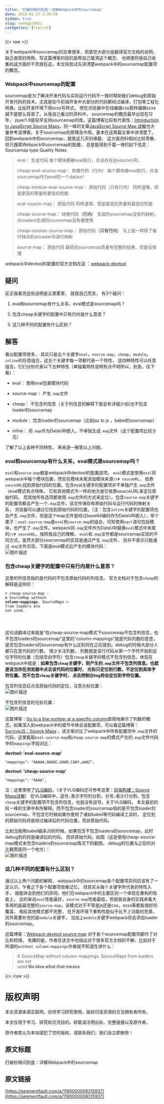 ```yaml
---
title: '打破砂锅问到底：详解Webpack中的sourcemap' 
date: 2019-01-27 2:30:59
hidden: true
slug: vam4gpld93i
categories: [reprint]
---
```


{{< raw >}}

                    
<p>关于webpack中sourcemap的文章很多，但感觉大部分是翻译官方文档的说明， 缺乏直观的用例，写这篇博客的目的是帮自己厘清这个概念， 也顺便将我自己收集的这方面的干货放在这。本文将尝试先讲清楚webpack中的sourcemap配置项的概念。</p>
<h3 id="articleHeader0">Webpack中sourcemap的配置</h3>
<p>sourcemap是为了解决开发代码与实际运行代码不一致时帮助我们debug到原始开发代码的技术。尤其是如今前端开发中大部分的代码都经过编译，打包等工程化转换。比如开发环境下用scss写样式， 想在浏览器中在线编辑css那样编辑scss就不是那么容易了。从我自己看过的资料中， sourcemap的概念最早出现在12年， jquer1.9是较早支持sourcemap的库。这篇博客比较有代表性：<a href="https://www.html5rocks.com/en/tutorials/developertools/sourcemaps/" rel="nofollow noreferrer" target="_blank">Introduction to JavaScript Source Maps</a>，阮一峰的文章<a href="http://www.ruanyifeng.com/blog/2013/01/javascript_source_map.html" rel="nofollow noreferrer" target="_blank">JavaScript Source Map 详解</a>也大量参考该博客。关于sourcemap的原理及作用，基本在这两篇文章中讲清楚了。回到webpack中的sourcemap，就我这几天的琢磨， 这方面资料相对比较零散，但凡搜索Webpack中sourcemap的配置， 总是能得到千篇一律的如下信息：<br>Sourcemap type    Quality    Notes</p>
<blockquote>
<p>eval：    生成代码    每个模块都被eval执行，并且存在@sourceURL</p>
<p>cheap-eval-source-map：    转换代码（行内）    每个模块被eval执行，并且sourcemap作为eval的一个dataurl</p>
<p>cheap-module-eval-source-map：    原始代码（只有行内）    同样道理，但是更高的质量和更低的性能</p>
<p>eval-source-map：    原始代码    同样道理，但是最高的质量和最低的性能</p>
<p>cheap-source-map：    转换代码（<strong>行内</strong>）    生成的sourcemap没有列映射，从loaders生成的sourcemap没有被使用</p>
<p>cheap-module-source-map：    原始代码（<strong>只有行内</strong>）    与上面一样除了每行特点的从loader中进行映射</p>
<p>source-map：    原始代码    最好的sourcemap质量有完整的结果，但是会很慢</p>
</blockquote>
<p>webpack中devtool的配置的官方文档在这 ：<a href="https://webpack.github.io/docs/configuration.html#devtool" rel="nofollow noreferrer" target="_blank">webpack-devtool</a></p>
<h2 id="articleHeader1">疑问</h2>
<p>反正我看完这些说明是云里雾里， 就我自己而言， 有3个疑问：</p>
<ol>
<li><p>eval和sourcemap有什么关系，eval模式是sourcemap吗？</p></li>
<li><p>包含cheap关键字的配置中只有行内是什么意思？</p></li>
<li><p>这几种不同的配置有什么区别？</p></li>
</ol>
<h2 id="articleHeader2">解答</h2>
<p>看似配置项很多， 其实只是五个关键字<code>eval</code>，<code>source-map</code>，<code>cheap</code>，<code>module</code>，<code>inline</code>的任意组合。这五个关键字每一项都代表一个特性， 这四种特性可以任意组合。它们分别代表以下五种特性（单独看特性说明有点不明所以，别急，往下看）：</p>
<ul>
<li><p>eval： 使用eval包裹模块代码</p></li>
<li><p>source-map： 产生<code>.map</code>文件</p></li>
<li><p>cheap： 不包含列信息（关于列信息的解释下面会有详细介绍)也不包含loader的sourcemap</p></li>
<li><p>module： 包含loader的sourcemap（比如jsx to js ，babel的sourcemap）</p></li>
<li><p>inline： 将<code>.map</code>作为DataURI嵌入，不单独生成<code>.map</code>文件（这个配置项比较少见）</p></li>
</ul>
<p>了解了以上各种不同特性， 再来逐一解答以上问题。</p>
<h3 id="articleHeader3">eval和sourcemap有什么关系，eval模式是sourcemap吗？</h3>
<p><code>eval</code>和<code>source-map</code>都是webpack中devtool的配置选项， <code>eval</code>模式是使用<code>eval</code>将webpack中每个模块包裹，然后在模块末尾添加模块来源<code>//# souceURL</code>， 依靠<code>souceURL</code>找到原始代码的位置。包含eval关键字的配置项并不单独产生<code>.map</code>文件（eval模式有点特殊， 它和其他模式不一样的地方是它依靠sourceURL来定位原始代码， 而其他所有选项都使用<code>.map</code>文件的方式来定位）。包含<code>source-map</code>关键字的配置项都会产生一个<code>.map</code>文件，该文件保存有原始代码与运行代码的映射关系， 浏览器可以通过它找到原始代码的位置。（注：包含<code>inline</code>关键字的配置项也会产生<code>.map</code>文件，但是这个map文件是经过base64编码作为DataURI嵌入），举个栗子：<code>eval-source-map</code>是<code>eval</code>和<code>source-map</code>的组合，可知使用<code>eavl</code>语句包括模块，也产生了<code>.map</code>文件。webpack将<code>.map</code>文件作为DataURI替换<code>eval</code>模式中末尾的<code>//# souceURL</code>。按照我自己的理解， <code>eval</code>和<code>.map</code>文件都是sourcemap实现的不同方式，虽然大部分sourcemap的实现是通过产生<code>.map</code>文件， 但并不表示只能通过<code>.map</code>文件实现。下面是eval模式后产生的模块代码：<br><span class="img-wrap"><img data-src="/img/bVI3qw?w=741&amp;h=445" src="https://static.alili.tech/img/bVI3qw?w=741&amp;h=445" alt="图片描述" title="图片描述" style="cursor: pointer; display: inline;"></span></p>
<h3 id="articleHeader4">包含cheap关键字的配置中只有行内是什么意思？</h3>
<p>这里的列信息指的是代码的不包含原始代码的列信息。 官方文档对于包含<code>cheap</code>的解释是这样的：</p>
<div class="widget-codetool" style="display:none;">
      <div class="widget-codetool--inner">
      <span class="selectCode code-tool" data-toggle="tooltip" data-placement="top" title="" data-original-title="全选"></span>
      <span type="button" class="copyCode code-tool" data-toggle="tooltip" data-placement="top" data-clipboard-text="> cheap-source-map - A SourceMap without **column-mappings**. SourceMaps
> from loaders are not used.

  
" title="" data-original-title="复制"></span>
      <span type="button" class="saveToNote code-tool" data-toggle="tooltip" data-placement="top" title="" data-original-title="放进笔记"></span>
      </div>
      </div><pre class="hljs applescript"><code>&gt; cheap-source-map - A SourceMap <span class="hljs-keyword">without</span> **column-mappings**. SourceMaps
&gt; <span class="hljs-keyword">from</span> loaders are <span class="hljs-keyword">not</span> used.

  
</code></pre>
<p>这句话翻译过来就是“在cheap-source-map模式下sourcemap不包含列信息，也不包含loaders的sourcemap”这里的“column-mappings”就是代码列数的意思，是否包含loaders的sourcemap有什么区别将在之后提到。debug的时候大部分人都只在意代码的行数， 很少关注列数，                         列数就是该行代码从第一个字符开始到定位字符的位置（包括空白字符）包含<code>cheap</code>关键字的模式不包含列信息，体现在webpack中就是：<strong>如果包含<code>cheap</code>关键字，则产生的<code>.map</code>文件不包含列信息。也就是说当你在浏览器中点击该代码的位置时， 光标只定位到行数，不定位到具体字符位置。而不包含<code>cheap</code>关键字时， 点击控制台log将会定位到字符位置。</strong></p>
<p>包含列信息后点击原始代码的定位，注意光标位置：<br><span class="img-wrap"><img data-src="/img/bVI3lF?w=677&amp;h=200" src="https://static.alili.tech/img/bVI3lF?w=677&amp;h=200" alt="图片描述" title="图片描述" style="cursor: pointer; display: inline;"></span></p>
<p>不包含列信息的光标位置：<br><span class="img-wrap"><img data-src="/img/bVI3qc?w=645&amp;h=235" src="https://static.alili.tech/img/bVI3qc?w=645&amp;h=235" alt="图片描述" title="图片描述" style="cursor: pointer; display: inline;"></span></p>
<p>这篇博客：<a href="https://developers.google.com/web/updates/2015/05/go-to-a-line-number-at-a-specific-column" rel="nofollow noreferrer" target="_blank">Go to a line number at a specific column</a>直观地展示了列数的概念。如果深入到webpack中的细节中体会该配置项，可以看这篇博客：<a href="http://survivejs.com/webpack/building-with-webpack/source-maps/" rel="nofollow noreferrer" target="_blank">SurviveJS：Source Maps</a> ，该文章对比了webpack中所有配置项中<code>.map</code>文件的代码，这里截取<code>eval-source-map</code>和<code>cheap-source-map</code>的模式产生的<code>.map</code>文件代码中的<code>mappings</code>字段对比：</p>
<p><strong>devtool: 'eval-source-map'</strong></p>
<div class="widget-codetool" style="display:none;">
      <div class="widget-codetool--inner">
      <span class="selectCode code-tool" data-toggle="tooltip" data-placement="top" title="" data-original-title="全选"></span>
      <span type="button" class="copyCode code-tool" data-toggle="tooltip" data-placement="top" data-clipboard-text="&quot;mappings&quot;: &quot;AAAAA,QAAQC,GAAR,CAAY,aAAZ&quot;," title="" data-original-title="复制"></span>
      <span type="button" class="saveToNote code-tool" data-toggle="tooltip" data-placement="top" title="" data-original-title="放进笔记"></span>
      </div>
      </div><pre class="hljs 1c"><code style="word-break: break-word; white-space: initial;"><span class="hljs-string">"mappings"</span>: <span class="hljs-string">"AAAAA,QAAQC,GAAR,CAAY,aAAZ"</span>,</code></pre>
<p><strong>devtool: 'cheap-source-map'</strong></p>
<div class="widget-codetool" style="display:none;">
      <div class="widget-codetool--inner">
      <span class="selectCode code-tool" data-toggle="tooltip" data-placement="top" title="" data-original-title="全选"></span>
      <span type="button" class="copyCode code-tool" data-toggle="tooltip" data-placement="top" data-clipboard-text="&quot;mappings&quot;: &quot;AAAA&quot;," title="" data-original-title="复制"></span>
      <span type="button" class="saveToNote code-tool" data-toggle="tooltip" data-placement="top" title="" data-original-title="放进笔记"></span>
      </div>
      </div><pre class="hljs 1c"><code style="word-break: break-word; white-space: initial;"><span class="hljs-string">"mappings"</span>: <span class="hljs-string">"AAAA"</span>,</code></pre>
<p>注：这里使用了<a href="https://en.wikipedia.org/wiki/Variable-length_quantity" rel="nofollow noreferrer" target="_blank">VLQ编码</a>，（关于VLQ编码还可参考这里：<a href="http://www.cnblogs.com/fsjohnhuang/p/4208566.html" rel="nofollow noreferrer" target="_blank">前端构建：Source Maps详解</a>） 在VLQ编码中，逗号<code>,</code>表示字符列分割，分号<code>;</code>表示行分割。包含<code>cheap</code>关键字的配置项不包含列信息，也就没有逗号。关于VLQ编码， 本文最初的阮一峰的文章中有所解释。而不包含loader的sourcemap指的是不包含loader的sourcemap，不包含它时候如果你使用了诸如babel等代码编译工具时， 定位到的原始代码将是经过编译后的代码位置，而非原始代码。</p>
<p>比如当我用babel编译JS的时候，如果包含不包含loaders的sourcemap，此时debug到的将是编译后的代码， 而非原始代码，如图（这是使用cheap-source-map模式未包含loaders的sourcemap情况下的截图， debug的位置与之前的对比截图是同一个地方）：<br><span class="img-wrap"><img data-src="/img/bVI6aD?w=662&amp;h=411" src="https://static.alili.tech/img/bVI6aD?w=662&amp;h=411" alt="图片描述" title="图片描述" style="cursor: pointer; display: inline;"></span></p>
<h3 id="articleHeader5">这几种不同的配置有什么区别？</h3>
<p>通过以上两个问题的解释， webpack中的sourcemap各个配置项异同应该有了一定认识，乍看之下各个配置项很难记忆， 但其实从每个关键字所代表的特性入手， 就能体会到他们的异同。他们在webpack中的主要区别一个体现在重构的性能上， 总的来说<code>eval</code>性能最好，<code>source-map</code>性能最低，但就我自身的实践来看大多用的是最完整的<code>source-map</code>，该模式对于不管是js还是css，scss等都能很好的覆盖， 相反其他模式都不完整， 在开发环境下重构性能似乎比不上功能的完善。 <br> 另外需要补充的是<code>module</code>关键字， 当加上<code>module</code>关键字webpack将会添加loader的sourcemap。</p>
<p>这篇博客：<a href="http://cheng.logdown.com/posts/2016/03/25/679045" rel="nofollow noreferrer" target="_blank">Webpack devtool source map</a> 对于各个sourcemap配置项都作了对比和梳理， 有趣的是，作者在该文中也指出对于很多官方文档的不解，比如对于所谓的<code>without column-mappings</code>作者就不知道在讲什么：</p>
<blockquote><p>A SourceMap without column-mappings. SourceMaps from loaders are not<br>used.<strong>No idea what that means</strong></p></blockquote>

                
{{< /raw >}}

# 版权声明
本文资源来源互联网，仅供学习研究使用，版权归该资源的合法拥有者所有，

本文仅用于学习、研究和交流目的。转载请注明出处、完整链接以及原作者。

原作者若认为本站侵犯了您的版权，请联系我们，我们会立即删除！

## 原文标题
打破砂锅问到底：详解Webpack中的sourcemap

## 原文链接
[https://segmentfault.com/a/1190000008315937](https://segmentfault.com/a/1190000008315937)

